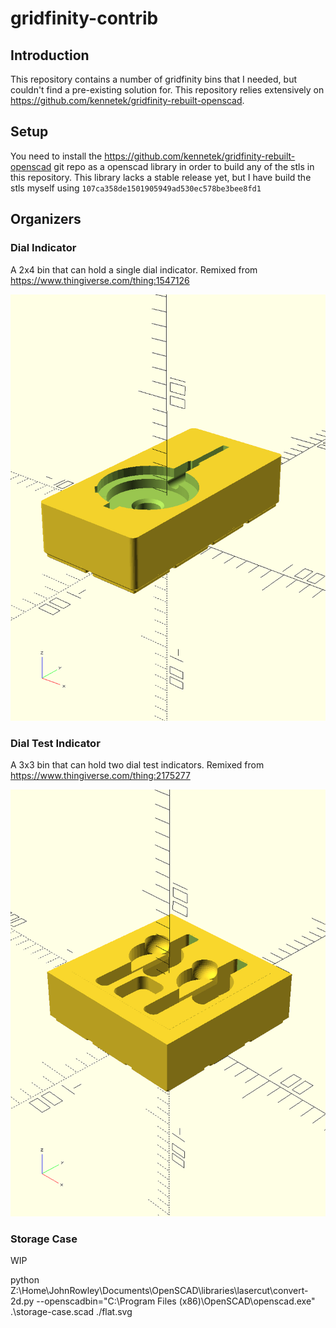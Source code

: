 # gridfinity-contrib

## Introduction
This repository contains a number of gridfinity bins that I needed, but couldn't find a pre-existing solution for. This repository relies extensively on https://github.com/kennetek/gridfinity-rebuilt-openscad. 

## Setup
You need to install the https://github.com/kennetek/gridfinity-rebuilt-openscad git repo as a openscad library in order to build any of the stls in this repository. This library lacks a stable release yet, but I have build the stls myself using `107ca358de1501905949ad530ec578be3bee8fd1`

## Organizers

### Dial Indicator

A 2x4 bin that can hold a single dial indicator. Remixed from https://www.thingiverse.com/thing:1547126

![Dial Indicator](./dial-indicator/image.png)

### Dial Test Indicator

A 3x3 bin that can hold two dial test indicators. Remixed from https://www.thingiverse.com/thing:2175277

![Dial Test Indicator](./dial-test-indicator/image.png)

### Storage Case

WIP

python Z:\Home\JohnRowley\Documents\OpenSCAD\libraries\lasercut\convert-2d.py --openscadbin="C:\Program Files (x86)\OpenSCAD\openscad.exe" .\storage-case.scad ./flat.svg